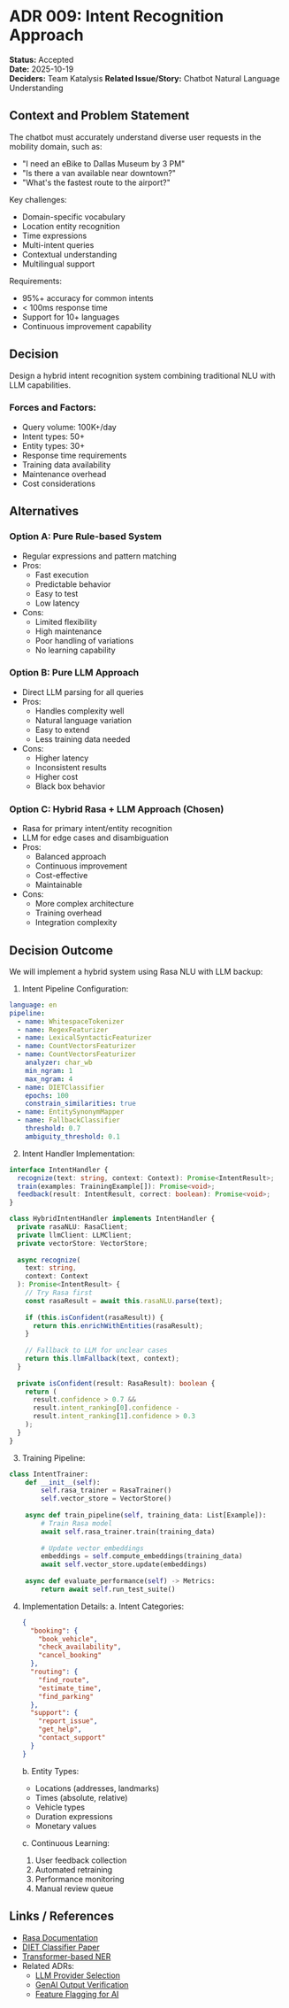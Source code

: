 # ADR 009: Intent Recognition Approach

**Status:** Accepted  
**Date:** 2025-10-19  
**Deciders:** Team Katalysis 
**Related Issue/Story:** Chatbot Natural Language Understanding

## Context and Problem Statement
The chatbot must accurately understand diverse user requests in the mobility domain, such as:
- "I need an eBike to Dallas Museum by 3 PM"
- "Is there a van available near downtown?"
- "What's the fastest route to the airport?"

Key challenges:
- Domain-specific vocabulary
- Location entity recognition
- Time expressions
- Multi-intent queries
- Contextual understanding
- Multilingual support

Requirements:
- 95%+ accuracy for common intents
- < 100ms response time
- Support for 10+ languages
- Continuous improvement capability

## Decision
Design a hybrid intent recognition system combining traditional NLU with LLM capabilities.

### Forces and Factors:
- Query volume: 100K+/day
- Intent types: 50+
- Entity types: 30+
- Response time requirements
- Training data availability
- Maintenance overhead
- Cost considerations

## Alternatives

### Option A: Pure Rule-based System
- Regular expressions and pattern matching
- Pros:
  - Fast execution
  - Predictable behavior
  - Easy to test
  - Low latency
- Cons:
  - Limited flexibility
  - High maintenance
  - Poor handling of variations
  - No learning capability

### Option B: Pure LLM Approach
- Direct LLM parsing for all queries
- Pros:
  - Handles complexity well
  - Natural language variation
  - Easy to extend
  - Less training data needed
- Cons:
  - Higher latency
  - Inconsistent results
  - Higher cost
  - Black box behavior

### Option C: Hybrid Rasa + LLM Approach (Chosen)
- Rasa for primary intent/entity recognition
- LLM for edge cases and disambiguation
- Pros:
  - Balanced approach
  - Continuous improvement
  - Cost-effective
  - Maintainable
- Cons:
  - More complex architecture
  - Training overhead
  - Integration complexity

## Decision Outcome
We will implement a hybrid system using Rasa NLU with LLM backup:

1. Intent Pipeline Configuration:
```yaml
language: en
pipeline:
  - name: WhitespaceTokenizer
  - name: RegexFeaturizer
  - name: LexicalSyntacticFeaturizer
  - name: CountVectorsFeaturizer
  - name: CountVectorsFeaturizer
    analyzer: char_wb
    min_ngram: 1
    max_ngram: 4
  - name: DIETClassifier
    epochs: 100
    constrain_similarities: true
  - name: EntitySynonymMapper
  - name: FallbackClassifier
    threshold: 0.7
    ambiguity_threshold: 0.1
```

2. Intent Handler Implementation:
```typescript
interface IntentHandler {
  recognize(text: string, context: Context): Promise<IntentResult>;
  train(examples: TrainingExample[]): Promise<void>;
  feedback(result: IntentResult, correct: boolean): Promise<void>;
}

class HybridIntentHandler implements IntentHandler {
  private rasaNLU: RasaClient;
  private llmClient: LLMClient;
  private vectorStore: VectorStore;
  
  async recognize(
    text: string, 
    context: Context
  ): Promise<IntentResult> {
    // Try Rasa first
    const rasaResult = await this.rasaNLU.parse(text);
    
    if (this.isConfident(rasaResult)) {
      return this.enrichWithEntities(rasaResult);
    }
    
    // Fallback to LLM for unclear cases
    return this.llmFallback(text, context);
  }
  
  private isConfident(result: RasaResult): boolean {
    return (
      result.confidence > 0.7 &&
      result.intent_ranking[0].confidence -
      result.intent_ranking[1].confidence > 0.3
    );
  }
}
```

3. Training Pipeline:
```python
class IntentTrainer:
    def __init__(self):
        self.rasa_trainer = RasaTrainer()
        self.vector_store = VectorStore()
        
    async def train_pipeline(self, training_data: List[Example]):
        # Train Rasa model
        await self.rasa_trainer.train(training_data)
        
        # Update vector embeddings
        embeddings = self.compute_embeddings(training_data)
        await self.vector_store.update(embeddings)
        
    async def evaluate_performance(self) -> Metrics:
        return await self.run_test_suite()
```

4. Implementation Details:
   a. Intent Categories:
      ```json
      {
        "booking": {
          "book_vehicle",
          "check_availability",
          "cancel_booking"
        },
        "routing": {
          "find_route",
          "estimate_time",
          "find_parking"
        },
        "support": {
          "report_issue",
          "get_help",
          "contact_support"
        }
      }
      ```

   b. Entity Types:
      - Locations (addresses, landmarks)
      - Times (absolute, relative)
      - Vehicle types
      - Duration expressions
      - Monetary values

   c. Continuous Learning:
      1. User feedback collection
      2. Automated retraining
      3. Performance monitoring
      4. Manual review queue

## Links / References
- [Rasa Documentation](https://rasa.com/docs/)
- [DIET Classifier Paper](https://arxiv.org/abs/2004.09936)
- [Transformer-based NER](https://arxiv.org/abs/1910.03771)
- Related ADRs:
  - [LLM Provider Selection](004-llm-provider-selection.md)
  - [GenAI Output Verification](005-genai-output-verification.md)
  - [Feature Flagging for AI](008-feature-flagging.md)